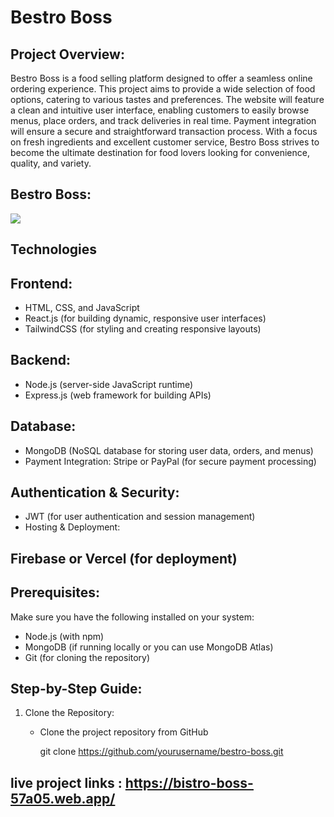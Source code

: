 # Bestro Boss
## Project Overview:
Bestro Boss is a food selling platform designed to offer a seamless online ordering experience. This project aims to provide a wide selection of food options, catering to various tastes and preferences. The website will feature a clean and intuitive user interface, enabling customers to easily browse menus, place orders, and track deliveries in real time. Payment integration will ensure a secure and straightforward transaction process. With a focus on fresh ingredients and excellent customer service, Bestro Boss strives to become the ultimate destination for food lovers looking for convenience, quality, and variety.

## Bestro Boss:
<div>
  <img src="https://i.ibb.co.com/9DHPWNw/bestro-boss.png"/>
</div>

##  Technologies
## Frontend:
- HTML, CSS, and JavaScript
- React.js (for building dynamic, responsive user interfaces)
- TailwindCSS (for styling and creating responsive layouts)
  
## Backend:
- Node.js (server-side JavaScript runtime)
- Express.js (web framework for building APIs)
  
## Database:
- MongoDB (NoSQL database for storing user data, orders, and menus)
- Payment Integration: Stripe or PayPal (for secure payment processing)

## Authentication & Security:
- JWT (for user authentication and session management)
- Hosting & Deployment:

## Firebase or Vercel (for deployment)

## Prerequisites:

Make sure you have the following installed on your system:
- Node.js (with npm)
- MongoDB (if running locally or you can use MongoDB Atlas)
- Git (for cloning the repository)

## Step-by-Step Guide:
1. Clone the Repository:
   - Clone the project repository from GitHub

       git clone https://github.com/yourusername/bestro-boss.git

  

## live project links : https://bistro-boss-57a05.web.app/


